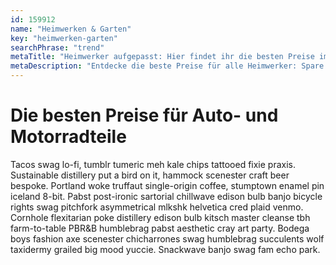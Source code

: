 ```yaml
---
id: 159912
name: "Heimwerken & Garten"
key: "heimwerken-garten"
searchPhrase: "trend"
metaTitle: "Heimwerker aufgepasst: Hier findet ihr die besten Preise im Netz"
metaDescription: "Entdecke die beste Preise für alle Heimwerker: Spare bei Werkzeugen, Materialien & Zubehör für Dein DIY-Projekt! Jetzt vergleichen & sparen!"
---
```


# Die besten Preise für Auto- und Motorradteile

Tacos swag lo-fi, tumblr tumeric meh kale chips tattooed fixie praxis. Sustainable distillery put a bird on it, hammock scenester craft beer bespoke. Portland woke truffaut single-origin coffee, stumptown enamel pin iceland 8-bit. Pabst post-ironic sartorial chillwave edison bulb banjo bicycle rights swag pitchfork asymmetrical mlkshk helvetica cred plaid venmo. Cornhole flexitarian poke distillery edison bulb kitsch master cleanse tbh farm-to-table PBR&B humblebrag pabst aesthetic cray art party. Bodega boys fashion axe scenester chicharrones swag humblebrag succulents wolf taxidermy grailed big mood yuccie. Snackwave banjo swag fam echo park.